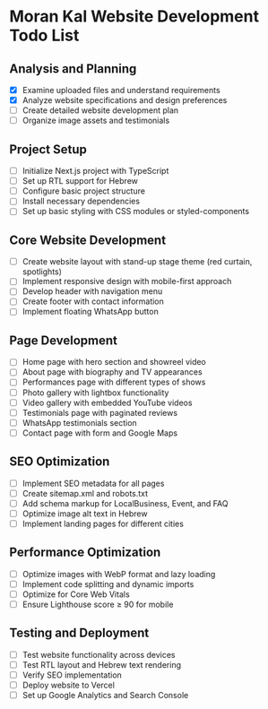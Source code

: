 # Moran Kal Website Development Todo List

## Analysis and Planning
- [x] Examine uploaded files and understand requirements
- [x] Analyze website specifications and design preferences
- [ ] Create detailed website development plan
- [ ] Organize image assets and testimonials

## Project Setup
- [ ] Initialize Next.js project with TypeScript
- [ ] Set up RTL support for Hebrew
- [ ] Configure basic project structure
- [ ] Install necessary dependencies
- [ ] Set up basic styling with CSS modules or styled-components

## Core Website Development
- [ ] Create website layout with stand-up stage theme (red curtain, spotlights)
- [ ] Implement responsive design with mobile-first approach
- [ ] Develop header with navigation menu
- [ ] Create footer with contact information
- [ ] Implement floating WhatsApp button

## Page Development
- [ ] Home page with hero section and showreel video
- [ ] About page with biography and TV appearances
- [ ] Performances page with different types of shows
- [ ] Photo gallery with lightbox functionality
- [ ] Video gallery with embedded YouTube videos
- [ ] Testimonials page with paginated reviews
- [ ] WhatsApp testimonials section
- [ ] Contact page with form and Google Maps

## SEO Optimization
- [ ] Implement SEO metadata for all pages
- [ ] Create sitemap.xml and robots.txt
- [ ] Add schema markup for LocalBusiness, Event, and FAQ
- [ ] Optimize image alt text in Hebrew
- [ ] Implement landing pages for different cities

## Performance Optimization
- [ ] Optimize images with WebP format and lazy loading
- [ ] Implement code splitting and dynamic imports
- [ ] Optimize for Core Web Vitals
- [ ] Ensure Lighthouse score ≥ 90 for mobile

## Testing and Deployment
- [ ] Test website functionality across devices
- [ ] Test RTL layout and Hebrew text rendering
- [ ] Verify SEO implementation
- [ ] Deploy website to Vercel
- [ ] Set up Google Analytics and Search Console
